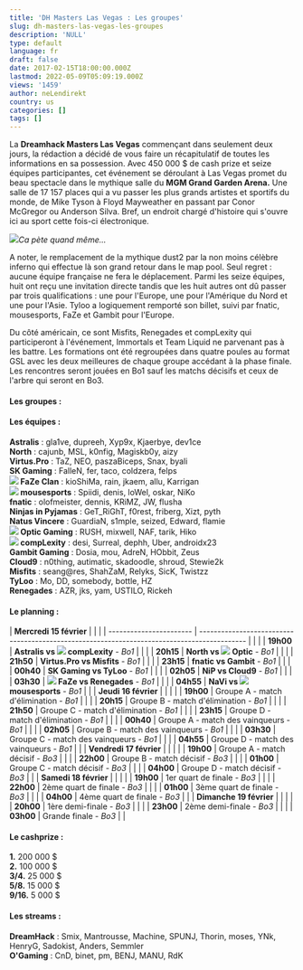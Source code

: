 ```yaml
---
title: 'DH Masters Las Vegas : Les groupes'
slug: dh-masters-las-vegas-les-groupes
description: 'NULL'
type: default
language: fr
draft: false
date: 2017-02-15T18:00:00.000Z
lastmod: 2022-05-09T05:09:19.000Z
views: '1459'
author: neLendirekt
country: us
categories: []
tags: []
---
```

La **Dreamhack Masters Las Vegas** commençant dans seulement deux jours, la rédaction a décidé de vous faire un récapitulatif de toutes les informations en sa possession. Avec 450 000 $ de cash prize et seize équipes participantes, cet événement se déroulant à Las Vegas promet du beau spectacle dans le mythique salle du **MGM Grand Garden Arena.** Une salle de 17 157 places qui a vu passer les plus grands artistes et sportifs du monde, de Mike Tyson à Floyd Mayweather en passant par Conor McGregor ou Anderson Silva. Bref, un endroit chargé d'histoire qui s'ouvre ici au sport cette fois-ci électronique.

![](/storage/images/585bc715bc283_mgm-grandjpg.jpg)_Ca pète quand même..._

A noter, le remplacement de la mythique dust2 par la non moins célèbre inferno qui effectue là son grand retour dans le map pool. Seul regret : aucune équipe française ne fera le déplacement. Parmi les seize équipes, huit ont reçu une invitation directe tandis que les huit autres ont dû passer par trois qualifications : une pour l'Europe, une pour l'Amérique du Nord et une pour l'Asie. Tyloo a logiquement remporté son billet, suivi par fnatic, mousesports, FaZe et Gambit pour l'Europe.

Du côté américain, ce sont Misfits, Renegades et compLexity qui participeront à l'événement, Immortals et Team Liquid ne parvenant pas à les battre. Les formations ont été regroupées dans quatre poules au format GSL avec les deux meilleures de chaque groupe accédant à la phase finale. Les rencontres seront jouées en Bo1 sauf les matchs décisifs et ceux de l'arbre qui seront en Bo3.

#### **Les groupes :**

#### **Les équipes :**

**Astralis** : gla1ve, dupreeh, Xyp9x, Kjaerbye, dev1ce  
**North** : cajunb, MSL, k0nfig, Magiskb0y, aizy  
**Virtus.Pro** : TaZ, NEO, paszaBiceps, Snax, byali  
**SK Gaming** : FalleN, fer, taco, coldzera, felps  
**![](/storage/countries/flag/europe_flag_580d21b984714.gif) FaZe Clan** : kioShiMa, rain, jkaem, allu, Karrigan  
**![](/storage/countries/flag/europe_flag_580d21b984714.gif) mousesports** : Spiidi, denis, loWel, oskar, NiKo  
**fnatic** : olofmeister, dennis, KRiMZ, JW, flusha  
**Ninjas in Pyjamas** : GeT\_RiGhT, f0rest, friberg, Xizt, pyth  
**Natus Vincere** : GuardiaN, s1mple, seized, Edward, flamie  
**![](/storage/countries/flag/na_flag_58176583b5a4d.png) Optic Gaming** : RUSH, mixwell, NAF, tarik, Hiko  
**![](/storage/countries/flag/na_flag_58176583b5a4d.png) compLexity** : desi, Surreal, dephh, Uber, androidx23  
**Gambit Gaming** : Dosia, mou, AdreN, HObbit, Zeus  
**Cloud9** : n0thing, autimatic, skadoodle, shroud, Stewie2k  
**Misfits** : seang@res, ShahZaM, Relyks, SicK, Twistzz  
**TyLoo** : Mo, DD, somebody, bottle, HZ  
**Renegades** : AZR, jks, yam, USTILO, Rickeh

#### **Le planning :**

| **Mercredi 15 février** |                                                                                             |  |
| ----------------------- | ------------------------------------------------------------------------------------------- |  |
| |  **19h00**            | **Astralis vs ![](/storage/countries/flag/na_flag_58176583b5a4d.png) compLexity** \- _Bo1_  |  |
| |  **20h15**            | **North vs ![](/storage/countries/flag/na_flag_58176583b5a4d.png) Optic** \- _Bo1_          |  |
| |  **21h50**            | **Virtus.Pro vs Misfits** \- _Bo1_                                                          |  |
| |  **23h15**            | **fnatic vs Gambit** \- _Bo1_                                                               |  |
| |  **00h40**            | **SK Gaming vs TyLoo** \- _Bo1_                                                             |  |
| |  **02h05**            | **NiP vs Cloud9** \- _Bo1_                                                                  |  |
| |  **03h30**            | **![](/storage/countries/flag/europe_flag_580d21b984714.gif) FaZe vs Renegades** \- _Bo1_   |  |
| |  **04h55**            | **NaVi vs ![](/storage/countries/flag/europe_flag_580d21b984714.gif) mousesports** \- _Bo1_ |  |
| **Jeudi 16 février**    |                                                                                             |  |
| |  **19h00**            | Groupe A - match d'élimination - _Bo1_                                                      |  |
| |  **20h15**            | Groupe B - match d'élimination - _Bo1_                                                      |  |
| |  **21h50**            | Groupe C - match d'élimination - _Bo1_                                                      |  |
| |  **23h15**            | Groupe D - match d'élimination - _Bo1_                                                      |  |
| |  **00h40**            | Groupe A - match des vainqueurs - _Bo1_                                                     |  |
| |  **02h05**            | Groupe B - match des vainqueurs - _Bo1_                                                     |  |
| |  **03h30**            | Groupe C - match des vainqueurs - _Bo1_                                                     |  |
| |  **04h55**            | Groupe D - match des vainqueurs - _Bo1_                                                     |  |
| **Vendredi 17 février** |                                                                                             |  |
| |  **19h00**            | Groupe A - match décisif - _Bo3_                                                            |  |
| |  **22h00**            | Groupe B - match décisif - _Bo3_                                                            |  |
| |  **01h00**            | Groupe C - match décisif - _Bo3_                                                            |  |
| |  **04h00**            | Groupe D - match décisif - _Bo3_                                                            |  |
| **Samedi 18 février**   |                                                                                             |  |
| |  **19h00**            | 1er quart de finale - _Bo3_                                                                 |  |
| |  **22h00**            | 2ème quart de finale - _Bo3_                                                                |  |
| |  **01h00**            | 3ème quart de finale - _Bo3_                                                                |  |
| |  **04h00**            | 4ème quart de finale - _Bo3_                                                                |  |
| **Dimanche 19 février** |                                                                                             |  |
| |  **20h00**            | 1ère demi-finale - _Bo3_                                                                    |  |
| |  **23h00**            | 2ème demi-finale - _Bo3_                                                                    |  |
| |  **03h00**            | Grande finale - _Bo3_                                                                       |  |

#### **Le cashprize :**

**1.** 200 000 $  
**2.** 100 000 $  
**3/4.** 25 000 $  
**5/8.** 15 000 $  
**9/16.** 5 000 $

#### **Les streams :**

**DreamHack** : Smix, Mantrousse, Machine, SPUNJ, Thorin, moses, YNk, HenryG, Sadokist, Anders, Semmler  
**O'Gaming** : CnD, binet, pm, BENJ, MANU, RdK

